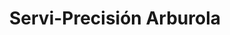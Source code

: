 ---
title: "Servi-Precisión Arburola"
url: /concepcion/servi-precision-arburola/
shop: Autowerkstatt
---